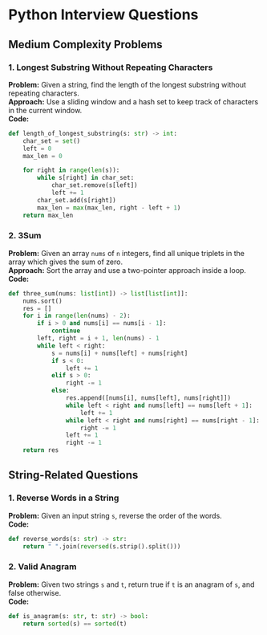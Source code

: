 

# Python Interview Questions

## Medium Complexity Problems

### 1. Longest Substring Without Repeating Characters
**Problem:** Given a string, find the length of the longest substring without repeating characters.  
**Approach:** Use a sliding window and a hash set to keep track of characters in the current window.  
**Code:**
```python
def length_of_longest_substring(s: str) -> int:
    char_set = set()
    left = 0
    max_len = 0

    for right in range(len(s)):
        while s[right] in char_set:
            char_set.remove(s[left])
            left += 1
        char_set.add(s[right])
        max_len = max(max_len, right - left + 1)
    return max_len
```

### 2. 3Sum
**Problem:** Given an array `nums` of `n` integers, find all unique triplets in the array which gives the sum of zero.  
**Approach:** Sort the array and use a two-pointer approach inside a loop.  
**Code:**
```python
def three_sum(nums: list[int]) -> list[list[int]]:
    nums.sort()
    res = []
    for i in range(len(nums) - 2):
        if i > 0 and nums[i] == nums[i - 1]:
            continue
        left, right = i + 1, len(nums) - 1
        while left < right:
            s = nums[i] + nums[left] + nums[right]
            if s < 0:
                left += 1
            elif s > 0:
                right -= 1
            else:
                res.append([nums[i], nums[left], nums[right]])
                while left < right and nums[left] == nums[left + 1]:
                    left += 1
                while left < right and nums[right] == nums[right - 1]:
                    right -= 1
                left += 1
                right -= 1
    return res
```

## String-Related Questions

### 1. Reverse Words in a String
**Problem:** Given an input string `s`, reverse the order of the words.  
**Code:**
```python
def reverse_words(s: str) -> str:
    return " ".join(reversed(s.strip().split()))
```

### 2. Valid Anagram
**Problem:** Given two strings `s` and `t`, return true if `t` is an anagram of `s`, and false otherwise.  
**Code:**
```python
def is_anagram(s: str, t: str) -> bool:
    return sorted(s) == sorted(t)
```